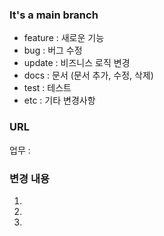 ### It's a main branch
* feature : 새로운 기능
* bug : 버그 수정
* update : 비즈니스 로직 변경
* docs : 문서 (문서 추가, 수정, 삭제)
* test : 테스트
* etc : 기타 변경사항

### URL
업무 :

### 변경 내용
1.
2.
3.
